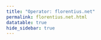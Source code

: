 ```yaml
---
title: "Operator: florentius.net"
permalink: florentius.net.html
datatable: true
hide_sidebar: true
---
```


<div>                        <script type="text/javascript">window.PlotlyConfig = {MathJaxConfig: 'local'};</script>
        <script src="https://cdn.plot.ly/plotly-2.4.2.min.js"></script>                <div id="02736738-9240-4588-b5ed-6c55cb22ff69" class="plotly-graph-div" style="height:100%; width:100%;"></div>            <script type="text/javascript">                                    window.PLOTLYENV=window.PLOTLYENV || {};                                    if (document.getElementById("02736738-9240-4588-b5ed-6c55cb22ff69")) {                    Plotly.newPlot(                        "02736738-9240-4588-b5ed-6c55cb22ff69",                        [{"name":"exit probability (%)","type":"scatter","x":["2021-08-11","2021-08-12","2021-08-13","2021-08-14","2021-08-15","2021-08-16","2021-08-17","2021-08-18","2021-08-19","2021-08-20","2021-08-21","2021-08-22","2021-08-24","2021-08-25","2021-08-26","2021-08-27","2021-08-28","2021-08-29","2021-08-30","2021-08-31","2021-09-01","2021-09-02","2021-09-03","2021-09-04","2021-09-05","2021-09-06","2021-09-07","2021-09-09","2021-09-10","2021-09-11","2021-09-12","2021-09-13","2021-09-14","2021-09-15","2021-09-16","2021-09-17","2021-09-18","2021-09-19","2021-09-20","2021-09-21","2021-09-22","2021-09-23","2021-09-24","2021-09-25","2021-09-26","2021-09-27","2021-09-28","2021-09-29"],"xaxis":"x","y":[0.0,0.0,0.01,0.04,0.24,0.44,0.55,0.77,1.11,1.19,1.5,1.68,2.16,2.37,2.62,2.88,2.91,3.41,4.87,5.12,4.64,4.63,4.6,4.67,4.6,5.33,5.16,5.22,4.97,5.32,5.4,5.67,6.12,6.72,6.54,6.63,6.79,7.06,7.37,7.49,7.35,6.74,6.5,6.04,5.48,4.39,4.19,4.33],"yaxis":"y"},{"name":"guard probability (%)","type":"scatter","x":["2021-08-11","2021-08-12","2021-08-13","2021-08-14","2021-08-15","2021-08-16","2021-08-17","2021-08-18","2021-08-19","2021-08-20","2021-08-21","2021-08-22","2021-08-24","2021-08-25","2021-08-26","2021-08-27","2021-08-28","2021-08-29","2021-08-30","2021-08-31","2021-09-01","2021-09-02","2021-09-03","2021-09-04","2021-09-05","2021-09-06","2021-09-07","2021-09-09","2021-09-10","2021-09-11","2021-09-12","2021-09-13","2021-09-14","2021-09-15","2021-09-16","2021-09-17","2021-09-18","2021-09-19","2021-09-20","2021-09-21","2021-09-22","2021-09-23","2021-09-24","2021-09-25","2021-09-26","2021-09-27","2021-09-28","2021-09-29"],"xaxis":"x","y":[0.0,0.0,0.0,0.0,0.0,0.0,0.0,0.0,0.0,0.0,0.0,0.0,0.0,0.0,0.0,0.0,0.0,0.0,0.0,0.0,0.0,0.0,0.0,0.0,0.0,0.0,0.0,0.0,0.0,0.0,0.0,0.0,0.0,0.0,0.0,0.0,0.0,0.0,0.0,0.0,0.0,0.0,0.0,0.0,0.0,0.0,0.0,0.0],"yaxis":"y"},{"name":"advertised bandwidth","type":"scatter","x":["2021-08-11","2021-08-12","2021-08-13","2021-08-14","2021-08-15","2021-08-16","2021-08-17","2021-08-18","2021-08-19","2021-08-20","2021-08-21","2021-08-22","2021-08-24","2021-08-25","2021-08-26","2021-08-27","2021-08-28","2021-08-29","2021-08-30","2021-08-31","2021-09-01","2021-09-02","2021-09-03","2021-09-04","2021-09-05","2021-09-06","2021-09-07","2021-09-09","2021-09-10","2021-09-11","2021-09-12","2021-09-13","2021-09-14","2021-09-15","2021-09-16","2021-09-17","2021-09-18","2021-09-19","2021-09-20","2021-09-21","2021-09-22","2021-09-23","2021-09-24","2021-09-25","2021-09-26","2021-09-27","2021-09-28","2021-09-29"],"xaxis":"x","y":[0.0,0.33,0.33,0.38,0.72,0.72,1.08,1.26,1.26,1.51,1.84,2.05,2.58,2.75,3.31,3.39,4.46,7.66,9.48,9.48,9.62,9.48,8.95,8.95,8.85,7.44,7.43,8.4,8.4,8.25,8.25,8.15,7.31,7.31,7.46,7.77,7.81,7.85,7.97,7.97,7.98,8.16,8.16,8.21,8.35,8.47,8.44,8.17],"yaxis":"y2"}],                        {"hovermode":"x","template":{"data":{"bar":[{"error_x":{"color":"#2a3f5f"},"error_y":{"color":"#2a3f5f"},"marker":{"line":{"color":"#E5ECF6","width":0.5},"pattern":{"fillmode":"overlay","size":10,"solidity":0.2}},"type":"bar"}],"barpolar":[{"marker":{"line":{"color":"#E5ECF6","width":0.5},"pattern":{"fillmode":"overlay","size":10,"solidity":0.2}},"type":"barpolar"}],"carpet":[{"aaxis":{"endlinecolor":"#2a3f5f","gridcolor":"white","linecolor":"white","minorgridcolor":"white","startlinecolor":"#2a3f5f"},"baxis":{"endlinecolor":"#2a3f5f","gridcolor":"white","linecolor":"white","minorgridcolor":"white","startlinecolor":"#2a3f5f"},"type":"carpet"}],"choropleth":[{"colorbar":{"outlinewidth":0,"ticks":""},"type":"choropleth"}],"contour":[{"colorbar":{"outlinewidth":0,"ticks":""},"colorscale":[[0.0,"#0d0887"],[0.1111111111111111,"#46039f"],[0.2222222222222222,"#7201a8"],[0.3333333333333333,"#9c179e"],[0.4444444444444444,"#bd3786"],[0.5555555555555556,"#d8576b"],[0.6666666666666666,"#ed7953"],[0.7777777777777778,"#fb9f3a"],[0.8888888888888888,"#fdca26"],[1.0,"#f0f921"]],"type":"contour"}],"contourcarpet":[{"colorbar":{"outlinewidth":0,"ticks":""},"type":"contourcarpet"}],"heatmap":[{"colorbar":{"outlinewidth":0,"ticks":""},"colorscale":[[0.0,"#0d0887"],[0.1111111111111111,"#46039f"],[0.2222222222222222,"#7201a8"],[0.3333333333333333,"#9c179e"],[0.4444444444444444,"#bd3786"],[0.5555555555555556,"#d8576b"],[0.6666666666666666,"#ed7953"],[0.7777777777777778,"#fb9f3a"],[0.8888888888888888,"#fdca26"],[1.0,"#f0f921"]],"type":"heatmap"}],"heatmapgl":[{"colorbar":{"outlinewidth":0,"ticks":""},"colorscale":[[0.0,"#0d0887"],[0.1111111111111111,"#46039f"],[0.2222222222222222,"#7201a8"],[0.3333333333333333,"#9c179e"],[0.4444444444444444,"#bd3786"],[0.5555555555555556,"#d8576b"],[0.6666666666666666,"#ed7953"],[0.7777777777777778,"#fb9f3a"],[0.8888888888888888,"#fdca26"],[1.0,"#f0f921"]],"type":"heatmapgl"}],"histogram":[{"marker":{"pattern":{"fillmode":"overlay","size":10,"solidity":0.2}},"type":"histogram"}],"histogram2d":[{"colorbar":{"outlinewidth":0,"ticks":""},"colorscale":[[0.0,"#0d0887"],[0.1111111111111111,"#46039f"],[0.2222222222222222,"#7201a8"],[0.3333333333333333,"#9c179e"],[0.4444444444444444,"#bd3786"],[0.5555555555555556,"#d8576b"],[0.6666666666666666,"#ed7953"],[0.7777777777777778,"#fb9f3a"],[0.8888888888888888,"#fdca26"],[1.0,"#f0f921"]],"type":"histogram2d"}],"histogram2dcontour":[{"colorbar":{"outlinewidth":0,"ticks":""},"colorscale":[[0.0,"#0d0887"],[0.1111111111111111,"#46039f"],[0.2222222222222222,"#7201a8"],[0.3333333333333333,"#9c179e"],[0.4444444444444444,"#bd3786"],[0.5555555555555556,"#d8576b"],[0.6666666666666666,"#ed7953"],[0.7777777777777778,"#fb9f3a"],[0.8888888888888888,"#fdca26"],[1.0,"#f0f921"]],"type":"histogram2dcontour"}],"mesh3d":[{"colorbar":{"outlinewidth":0,"ticks":""},"type":"mesh3d"}],"parcoords":[{"line":{"colorbar":{"outlinewidth":0,"ticks":""}},"type":"parcoords"}],"pie":[{"automargin":true,"type":"pie"}],"scatter":[{"marker":{"colorbar":{"outlinewidth":0,"ticks":""}},"type":"scatter"}],"scatter3d":[{"line":{"colorbar":{"outlinewidth":0,"ticks":""}},"marker":{"colorbar":{"outlinewidth":0,"ticks":""}},"type":"scatter3d"}],"scattercarpet":[{"marker":{"colorbar":{"outlinewidth":0,"ticks":""}},"type":"scattercarpet"}],"scattergeo":[{"marker":{"colorbar":{"outlinewidth":0,"ticks":""}},"type":"scattergeo"}],"scattergl":[{"marker":{"colorbar":{"outlinewidth":0,"ticks":""}},"type":"scattergl"}],"scattermapbox":[{"marker":{"colorbar":{"outlinewidth":0,"ticks":""}},"type":"scattermapbox"}],"scatterpolar":[{"marker":{"colorbar":{"outlinewidth":0,"ticks":""}},"type":"scatterpolar"}],"scatterpolargl":[{"marker":{"colorbar":{"outlinewidth":0,"ticks":""}},"type":"scatterpolargl"}],"scatterternary":[{"marker":{"colorbar":{"outlinewidth":0,"ticks":""}},"type":"scatterternary"}],"surface":[{"colorbar":{"outlinewidth":0,"ticks":""},"colorscale":[[0.0,"#0d0887"],[0.1111111111111111,"#46039f"],[0.2222222222222222,"#7201a8"],[0.3333333333333333,"#9c179e"],[0.4444444444444444,"#bd3786"],[0.5555555555555556,"#d8576b"],[0.6666666666666666,"#ed7953"],[0.7777777777777778,"#fb9f3a"],[0.8888888888888888,"#fdca26"],[1.0,"#f0f921"]],"type":"surface"}],"table":[{"cells":{"fill":{"color":"#EBF0F8"},"line":{"color":"white"}},"header":{"fill":{"color":"#C8D4E3"},"line":{"color":"white"}},"type":"table"}]},"layout":{"annotationdefaults":{"arrowcolor":"#2a3f5f","arrowhead":0,"arrowwidth":1},"autotypenumbers":"strict","coloraxis":{"colorbar":{"outlinewidth":0,"ticks":""}},"colorscale":{"diverging":[[0,"#8e0152"],[0.1,"#c51b7d"],[0.2,"#de77ae"],[0.3,"#f1b6da"],[0.4,"#fde0ef"],[0.5,"#f7f7f7"],[0.6,"#e6f5d0"],[0.7,"#b8e186"],[0.8,"#7fbc41"],[0.9,"#4d9221"],[1,"#276419"]],"sequential":[[0.0,"#0d0887"],[0.1111111111111111,"#46039f"],[0.2222222222222222,"#7201a8"],[0.3333333333333333,"#9c179e"],[0.4444444444444444,"#bd3786"],[0.5555555555555556,"#d8576b"],[0.6666666666666666,"#ed7953"],[0.7777777777777778,"#fb9f3a"],[0.8888888888888888,"#fdca26"],[1.0,"#f0f921"]],"sequentialminus":[[0.0,"#0d0887"],[0.1111111111111111,"#46039f"],[0.2222222222222222,"#7201a8"],[0.3333333333333333,"#9c179e"],[0.4444444444444444,"#bd3786"],[0.5555555555555556,"#d8576b"],[0.6666666666666666,"#ed7953"],[0.7777777777777778,"#fb9f3a"],[0.8888888888888888,"#fdca26"],[1.0,"#f0f921"]]},"colorway":["#636efa","#EF553B","#00cc96","#ab63fa","#FFA15A","#19d3f3","#FF6692","#B6E880","#FF97FF","#FECB52"],"font":{"color":"#2a3f5f"},"geo":{"bgcolor":"white","lakecolor":"white","landcolor":"#E5ECF6","showlakes":true,"showland":true,"subunitcolor":"white"},"hoverlabel":{"align":"left"},"hovermode":"closest","mapbox":{"style":"light"},"paper_bgcolor":"white","plot_bgcolor":"#E5ECF6","polar":{"angularaxis":{"gridcolor":"white","linecolor":"white","ticks":""},"bgcolor":"#E5ECF6","radialaxis":{"gridcolor":"white","linecolor":"white","ticks":""}},"scene":{"xaxis":{"backgroundcolor":"#E5ECF6","gridcolor":"white","gridwidth":2,"linecolor":"white","showbackground":true,"ticks":"","zerolinecolor":"white"},"yaxis":{"backgroundcolor":"#E5ECF6","gridcolor":"white","gridwidth":2,"linecolor":"white","showbackground":true,"ticks":"","zerolinecolor":"white"},"zaxis":{"backgroundcolor":"#E5ECF6","gridcolor":"white","gridwidth":2,"linecolor":"white","showbackground":true,"ticks":"","zerolinecolor":"white"}},"shapedefaults":{"line":{"color":"#2a3f5f"}},"ternary":{"aaxis":{"gridcolor":"white","linecolor":"white","ticks":""},"baxis":{"gridcolor":"white","linecolor":"white","ticks":""},"bgcolor":"#E5ECF6","caxis":{"gridcolor":"white","linecolor":"white","ticks":""}},"title":{"x":0.05},"xaxis":{"automargin":true,"gridcolor":"white","linecolor":"white","ticks":"","title":{"standoff":15},"zerolinecolor":"white","zerolinewidth":2},"yaxis":{"automargin":true,"gridcolor":"white","linecolor":"white","ticks":"","title":{"standoff":15},"zerolinecolor":"white","zerolinewidth":2}}},"xaxis":{"anchor":"y","domain":[0.0,0.94],"rangeselector":{"buttons":[{"count":7,"label":"week","step":"day","stepmode":"backward"},{"count":1,"label":"month","step":"month","stepmode":"backward"},{"count":6,"label":"6 months","step":"month","stepmode":"backward"},{"count":1,"label":"year","step":"year","stepmode":"backward"},{"step":"all"}]}},"yaxis":{"anchor":"x","domain":[0.0,1.0],"rangemode":"nonnegative","ticksuffix":"%","title":{"text":"exit / guard probability"}},"yaxis2":{"anchor":"x","overlaying":"y","rangemode":"nonnegative","side":"right","ticksuffix":" Gbit/s","title":{"text":"advertised bandwidth"}}},                        {"responsive": true}                    )                };                            </script>        </div>

Only proven relays are included in the graph and table. A proven relay claims to be part of a domain
and can be verified to be part of it via the
["well-known" URL or DNS records](https://nusenu.github.io/ContactInfo-Information-Sharing-Specification/#proof).

<div class="datatable-begin"></div>

| Nickname                                                    |   Mbit/s | Exit   | IPv4                                                   | IPv6                                                                         | First Seen   | Tor Version   | AS Name                                              |
|:------------------------------------------------------------|---------:|:-------|:-------------------------------------------------------|:-----------------------------------------------------------------------------|:-------------|:--------------|:-----------------------------------------------------|
| [7](w/relay/0AD7991E2463C8CD33D9EB68C884754FD1F93468.html)  |      765 | Y      | [185.31.175.240](https://stat.ripe.net/185.31.175.240) | [2a04:52c0:2000:6787::53b1](https://stat.ripe.net/2a04:52c0:2000:6787::53b1) | 2021-08-11   | 0.4.6.5       | [The Infrastructure Group B.V.](w/as_number/AS60404) |
| [9](w/relay/163551055C35F3DFD43384A1C151F69098670835.html)  |      579 | Y      | [185.31.175.247](https://stat.ripe.net/185.31.175.247) | [2a04:52c0:2000:6787::c619](https://stat.ripe.net/2a04:52c0:2000:6787::c619) | 2021-08-11   | 0.4.6.7       | [The Infrastructure Group B.V.](w/as_number/AS60404) |
| [10](w/relay/1FE7175D1F7D5970F63B49EA1B78178A817D4A77.html) |      652 | Y      | [185.31.175.252](https://stat.ripe.net/185.31.175.252) | [2a04:52c0:2000:6787::6c1a](https://stat.ripe.net/2a04:52c0:2000:6787::6c1a) | 2021-08-11   | 0.4.6.7       | [The Infrastructure Group B.V.](w/as_number/AS60404) |
| [11](w/relay/26AA45DFEBF4A23BDC4F655F8B215227EC4A9A7D.html) |      512 | Y      | [185.31.175.231](https://stat.ripe.net/185.31.175.231) | [2a04:52c0:2000:6787::815a](https://stat.ripe.net/2a04:52c0:2000:6787::815a) | 2021-08-11   | 0.4.6.7       | [The Infrastructure Group B.V.](w/as_number/AS60404) |
| [3](w/relay/3703F9689B6EDA88E12590CDA46052F2014FACCD.html)  |      816 | Y      | [185.31.175.220](https://stat.ripe.net/185.31.175.220) | [2a04:52c0:2000:6787::2f0a](https://stat.ripe.net/2a04:52c0:2000:6787::2f0a) | 2021-08-11   | 0.4.6.7       | [The Infrastructure Group B.V.](w/as_number/AS60404) |
| [12](w/relay/83A6C09290C89ACC94FBDDE666E001B8F92D0DF5.html) |      845 | Y      | [185.31.175.215](https://stat.ripe.net/185.31.175.215) | [2a04:52c0:2000:6787::1f60](https://stat.ripe.net/2a04:52c0:2000:6787::1f60) | 2021-08-11   | 0.4.6.7       | [The Infrastructure Group B.V.](w/as_number/AS60404) |
| [5](w/relay/AEBBFCDD15B2A5D51FE4078C7CBECDD58D382C0B.html)  |      519 | Y      | [185.31.175.228](https://stat.ripe.net/185.31.175.228) | [2a04:52c0:2000:6787::55f1](https://stat.ripe.net/2a04:52c0:2000:6787::55f1) | 2021-08-11   | 0.4.6.7       | [The Infrastructure Group B.V.](w/as_number/AS60404) |
| [2](w/relay/CE165EC2E4AEB7AC52F952A0F898275A6A274F37.html)  |      586 | Y      | [185.31.175.213](https://stat.ripe.net/185.31.175.213) | [2a04:52c0:2000:6787::185a](https://stat.ripe.net/2a04:52c0:2000:6787::185a) | 2021-08-11   | 0.4.6.7       | [The Infrastructure Group B.V.](w/as_number/AS60404) |
| [8](w/relay/DCFA7FAFF29049C57C1BE2F3B866572EB093DAC5.html)  |      616 | Y      | [185.31.175.243](https://stat.ripe.net/185.31.175.243) | [2a04:52c0:2000:6787::6404](https://stat.ripe.net/2a04:52c0:2000:6787::6404) | 2021-08-11   | 0.4.6.7       | [The Infrastructure Group B.V.](w/as_number/AS60404) |
| [1](w/relay/DE9360DCFD1F974AF84EE67A8DEFCF8F0D055EAE.html)  |      709 | Y      | [185.31.175.207](https://stat.ripe.net/185.31.175.207) | [2a04:52c0:2000:6787::1a70](https://stat.ripe.net/2a04:52c0:2000:6787::1a70) | 2021-08-11   | 0.4.6.7       | [The Infrastructure Group B.V.](w/as_number/AS60404) |
| [6](w/relay/E0C457EA92785D5327C831AE4320BA16D26C662A.html)  |      812 | Y      | [185.31.175.235](https://stat.ripe.net/185.31.175.235) | [2a04:52c0:2000:6787::ae62](https://stat.ripe.net/2a04:52c0:2000:6787::ae62) | 2021-08-11   | 0.4.6.5       | [The Infrastructure Group B.V.](w/as_number/AS60404) |
| [4](w/relay/F90199637E192EB18163540CACADD036E2F25E4A.html)  |      755 | Y      | [185.31.175.226](https://stat.ripe.net/185.31.175.226) | [2a04:52c0:2000:6787::cf10](https://stat.ripe.net/2a04:52c0:2000:6787::cf10) | 2021-08-11   | 0.4.6.7       | [The Infrastructure Group B.V.](w/as_number/AS60404) |

<div class="datatable-end"></div> 